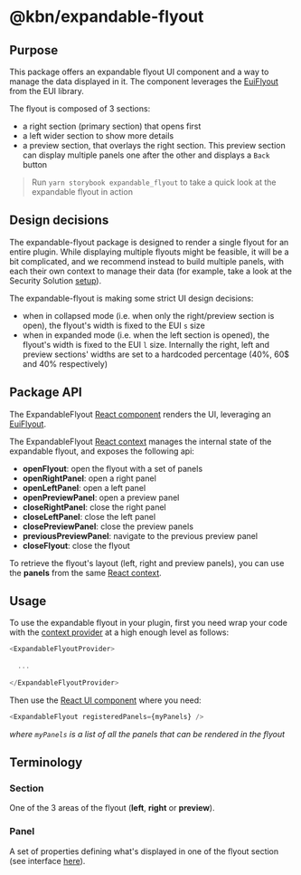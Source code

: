 # @kbn/expandable-flyout

## Purpose

This package offers an expandable flyout UI component and a way to manage the data displayed in it. The component leverages the [EuiFlyout](https://github.com/elastic/eui/tree/main/src/components/flyout) from the EUI library.

The flyout is composed of 3 sections:
- a right section (primary section) that opens first
- a left wider section to show more details
- a preview section, that overlays the right section. This preview section can display multiple panels one after the other and displays a `Back` button

> Run `yarn storybook expandable_flyout` to take a quick look at the expandable flyout in action

## Design decisions

The expandable-flyout package is designed to render a single flyout for an entire plugin. While displaying multiple flyouts might be feasible, it will be a bit complicated, and we recommend instead to build multiple panels, with each their own context to manage their data (for example, take a look at the Security Solution [setup](https://github.com/elastic/kibana/tree/main/x-pack/plugins/security_solution/public/flyout)).

The expandable-flyout is making some strict UI design decisions:
- when in collapsed mode (i.e. when only the right/preview section is open), the flyout's width is fixed to the EUI `s` size
- when in expanded mode (i.e. when the left section is opened), the flyout's width is fixed to the EUI `l` size. Internally the right, left and preview sections' widths are set to a hardcoded percentage (40%, 60$ and 40% respectively)

## Package API

The ExpandableFlyout [React component](https://github.com/elastic/kibana/tree/main/packages/kbn-expandable-flyout/src/index.tsx) renders the UI, leveraging an [EuiFlyout](https://eui.elastic.co/#/layout/flyout).

The ExpandableFlyout [React context](https://github.com/elastic/kibana/blob/main/packages/kbn-expandable-flyout/src/context.tsx) manages the internal state of the expandable flyout, and exposes the following api:
- **openFlyout**: open the flyout with a set of panels
- **openRightPanel**: open a right panel
- **openLeftPanel**: open a left panel
- **openPreviewPanel**: open a preview panel
- **closeRightPanel**: close the right panel
- **closeLeftPanel**: close the left panel
- **closePreviewPanel**: close the preview panels
- **previousPreviewPanel**: navigate to the previous preview panel
- **closeFlyout**: close the flyout

To retrieve the flyout's layout (left, right and preview panels), you can use the **panels** from the same [React context](https://github.com/elastic/kibana/blob/main/packages/kbn-expandable-flyout/src/context.tsx).

## Usage

To use the expandable flyout in your plugin, first you need wrap your code with the [context provider](https://github.com/elastic/kibana/blob/main/packages/kbn-expandable-flyout/src/context.tsx) at a high enough level as follows:
```typescript jsx
<ExpandableFlyoutProvider>
  
  ...
  
</ExpandableFlyoutProvider>
```

Then use the [React UI component](https://github.com/elastic/kibana/tree/main/packages/kbn-expandable-flyout/src/index.tsx) where you need:

```typescript jsx
<ExpandableFlyout registeredPanels={myPanels} />
```
_where `myPanels` is a list of all the panels that can be rendered in the flyout_


## Terminology

### Section

One of the 3 areas of the flyout (**left**, **right** or **preview**).

### Panel

A set of properties defining what's displayed in one of the flyout section (see interface [here](https://github.com/elastic/kibana/blob/main/packages/kbn-expandable-flyout/src/types.ts)).
